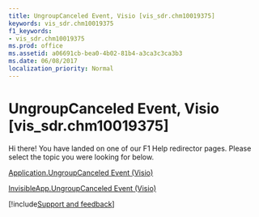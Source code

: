```yaml
---
title: UngroupCanceled Event, Visio [vis_sdr.chm10019375]
keywords: vis_sdr.chm10019375
f1_keywords:
- vis_sdr.chm10019375
ms.prod: office
ms.assetid: a06691cb-bea0-4b02-81b4-a3ca3c3ca3b3
ms.date: 06/08/2017
localization_priority: Normal
---
```



# UngroupCanceled Event, Visio [vis_sdr.chm10019375]

Hi there! You have landed on one of our F1 Help redirector pages. Please select the topic you were looking for below.

[Application.UngroupCanceled Event (Visio)](http://msdn.microsoft.com/library/2b1ed000-b755-913e-b531-cc6a5a224ac4%28Office.15%29.aspx)

[InvisibleApp.UngroupCanceled Event (Visio)](http://msdn.microsoft.com/library/6b42a73e-d913-0293-36c8-e8144d7a4999%28Office.15%29.aspx)

[!include[Support and feedback](~/includes/feedback-boilerplate.md)]